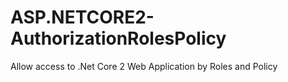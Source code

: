 # ASP.NETCORE2-AuthorizationRolesPolicy
Allow access to .Net Core 2 Web Application by Roles and Policy

